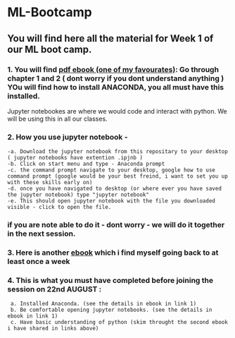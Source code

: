 # ML-Bootcamp
## You will find here all the material for Week 1 of our ML boot camp. 

### 1. You will find [pdf ebook (one of my favourates)](https://github.com/bharathkreddy/ML-Bootcamp/blob/master/000%20Python_for_Data_Analysis__Data_Wran(z-lib.org).pdf): Go through chapter 1 and 2 ( dont worry if you dont understand anything ) YOu will find how to install ANACONDA, you all must have this installed. 
Jupyter notebookes are where we would code and interact with python. We will be using this in all our classes.

### 2. How you use jupyter notebook -
    -a. Download the jupyter notebook from this repositary to your desktop ( jupyter notebooks have extention .ipjnb )
    -b. Click on start menu and type - Anaconda prompt
    -c. the command prompt navigate to your desktop, google how to use command prompt (google would be your best freind, i want to set you up with these skills early on)
    -d. once you have navigated to desktop (or where ever you have saved the jupyter notebook) type "jupyter notebook"
    -e. This should open jupyter notebook with the file you downloaded visible - click to open the file.

### if you are note able to do it - dont worry - we will do it together in the next session.

### 3. Here is another [ebook](https://runestone.academy/runestone/books/published/thinkcspy/index.html) which i find myself going back to at least once a week

### 4. This is what you must have completed before joining the session on 22nd AUGUST : 
     a. Installed Anaconda. (see the details in ebook in link 1)
     b. Be comfortable opening jupyter notebooks. (see the details in ebook in link 1)
     c. Have basic understanding of python (skim throught the second ebook i have shared in links above)
   
